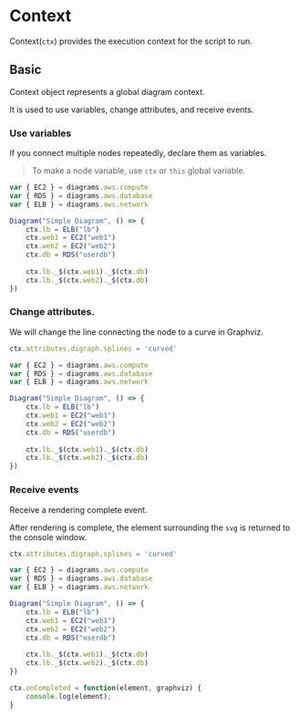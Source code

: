# Context

Context(`ctx`) provides the execution context for the script to run.

## Basic

Context object represents a global diagram context.

It is used to use variables, change attributes, and receive events.

### Use variables

If you connect multiple nodes repeatedly, declare them as variables.

> To make a node variable, use `ctx` or `this` global variable.

```js
var { EC2 } = diagrams.aws.compute
var { RDS } = diagrams.aws.database
var { ELB } = diagrams.aws.network

Diagram("Simple Diagram", () => {
	ctx.lb = ELB("lb")
    ctx.web1 = EC2("web1")
	ctx.web2 = EC2("web2")
	ctx.db = RDS("userdb")
	
	ctx.lb._$(ctx.web1)._$(ctx.db)
	ctx.lb._$(ctx.web2)._$(ctx.db)
})	
```

### Change attributes.

We will change the line connecting the node to a curve in Graphviz.

```js
ctx.attributes.digraph.splines = 'curved'

var { EC2 } = diagrams.aws.compute
var { RDS } = diagrams.aws.database
var { ELB } = diagrams.aws.network

Diagram("Simple Diagram", () => {
	ctx.lb = ELB("lb")
    ctx.web1 = EC2("web1")
	ctx.web2 = EC2("web2")
	ctx.db = RDS("userdb")
	
	ctx.lb._$(ctx.web1)._$(ctx.db)
	ctx.lb._$(ctx.web2)._$(ctx.db)
})	
```

### Receive events

Receive a rendering complete event.

After rendering is complete, the element surrounding the `svg` is returned to the console window.

```js
ctx.attributes.digraph.splines = 'curved'

var { EC2 } = diagrams.aws.compute
var { RDS } = diagrams.aws.database
var { ELB } = diagrams.aws.network

Diagram("Simple Diagram", () => {
	ctx.lb = ELB("lb")
    ctx.web1 = EC2("web1")
	ctx.web2 = EC2("web2")
	ctx.db = RDS("userdb")
	
	ctx.lb._$(ctx.web1)._$(ctx.db)
	ctx.lb._$(ctx.web2)._$(ctx.db)
})

ctx.onCompleted = function(element, graphviz) {
	console.log(element); 
}
```
